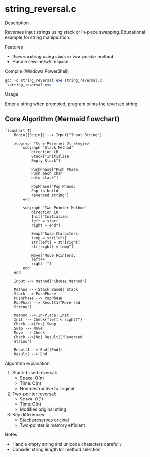 # string_reversal.c

Description

Reverses input strings using stack or in-place swapping. Educational example for string manipulation.

Features

- Reverse string using stack or two-pointer method
- Handle newline/whitespace

Compile (Windows PowerShell)

```powershell
gcc -o string_reversal.exe string_reversal.c
.\string_reversal.exe
```

Usage

Enter a string when prompted; program prints the reversed string.

## Core Algorithm (Mermaid flowchart)

```mermaid
flowchart TD
    Begin([Begin]) --> Input["Input String"]

    subgraph "Core Reversal Strategies"
        subgraph "Stack Method"
            direction LR
            Stack["Initialize
            Empty Stack"]
            
            PushPhase["Push Phase:
            Push each char
            onto stack"]
            
            PopPhase["Pop Phase:
            Pop to build
            reversed string"]
        end
        
        subgraph "Two-Pointer Method"
            direction LR
            Init["Initialize:
            left = start
            right = end"]
            
            Swap["Swap Characters:
            temp = str[left]
            str[left] = str[right]
            str[right] = temp"]
            
            Move["Move Pointers:
            left++
            right--"]
        end
    end

    Input --> Method{"Choose Method"}
    
    Method -->|Stack Based| Stack
    Stack --> PushPhase
    PushPhase --> PopPhase
    PopPhase --> Result1["Reversed
    String"]
    
    Method -->|In-Place| Init
    Init --> Check{"left < right?"}
    Check -->|Yes| Swap
    Swap --> Move
    Move --> Check
    Check -->|No| Result2["Reversed
    String"]
    
    Result1 --> End([End])
    Result2 --> End
```

Algorithm explanation:
1. Stack-based reversal:
   - Space: O(n)
   - Time: O(n)
   - Non-destructive to original
2. Two-pointer reversal:
   - Space: O(1)
   - Time: O(n)
   - Modifies original string
3. Key differences:
   - Stack preserves original
   - Two-pointer is memory efficient

Notes

- Handle empty string and unicode characters carefully
- Consider string length for method selection